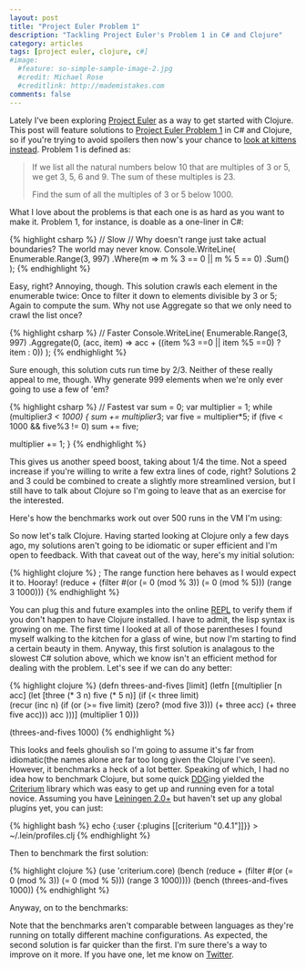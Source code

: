 ```yaml
---
layout: post
title: "Project Euler Problem 1"
description: "Tackling Project Euler's Problem 1 in C# and Clojure"
category: articles
tags: [project euler, clojure, c#]
#image:
  #feature: so-simple-sample-image-2.jpg
  #credit: Michael Rose
  #creditlink: http://mademistakes.com
comments: false  
---
```


Lately I've been exploring [Project Euler](http://projecteuler.net/ "Project Euler") as a way to get started with Clojure. This post will feature solutions to [Project Euler Problem 1](http://projecteuler.net/problem=1) in C# and Clojure, so if you're trying to avoid spoilers then now's your chance to [look at kittens instead](https://encrypted.google.com/search?tbm=isch&q=kittens&tbs=imgo:1). Problem 1 is defined as:

> If we list all the natural numbers below 10 that are multiples of 3 or 5, we get 3, 5, 6 and 9. The sum of these multiples is 23.
>
> Find the sum of all the multiples of 3 or 5 below 1000.

What I love about the problems is that each one is as hard as you want to make it. Problem 1, for instance, is doable as a one-liner in C#:

{% highlight csharp %}
// Slow
// Why doesn't range just take actual boundaries? The world may never know.
Console.WriteLine(
  Enumerable.Range(3, 997)
  .Where(m => m % 3 == 0 || m % 5 == 0)
  .Sum()
);
{% endhighlight %}

Easy, right? Annoying, though. This solution crawls each element in the enumerable twice: Once to filter it down to elements divisible by 3 or 5; Again to compute the sum. Why not use Aggregate so that we only need to crawl the list once?

{% highlight csharp %}
// Faster
Console.WriteLine(
  Enumerable.Range(3, 997)
  .Aggregate(0, (acc, item) => acc + ((item %3 ==0 || item %5 ==0) ? item : 0))
);
{% endhighlight %}

Sure enough, this solution cuts run time by 2/3. Neither of these really appeal to me, though. Why generate 999 elements when we're only ever going to use a few of 'em?

{% highlight csharp %}
// Fastest
var sum = 0;
var multiplier = 1;
while (multiplier*3 < 1000)
{
  sum += multiplier*3;
  var five = multiplier*5;
  if (five < 1000 && five%3 != 0)
    sum += five;

  multiplier += 1;
}
{% endhighlight %}

This gives us another speed boost, taking about 1/4 the time. Not a speed increase if you're willing to write a few extra lines of code, right? Solutions 2 and 3 could be combined to create a slightly more streamlined version, but I still have to talk about Clojure so I'm going to leave that as an exercise for the interested.

Here's how the benchmarks work out over 500 runs in the VM I'm using:

<div id="Chart1" class="chart" title="C# Benchmarks" data-chart-type="column" data-x-categories="Solution 1, Solution 2, Solution 3" data-y-title-text="Runtime(ms)">
  <span class="chart-data" data-name="" data-series="28,9,2"/>
</div>

So now let's talk Clojure. Having started looking at Clojure only a few days ago, my solutions aren't going to be idiomatic or super efficient and I'm open to feedback. With that caveat out of the way, here's my initial solution:

{% highlight clojure %}
; The range function here behaves as I would expect it to. Hooray!
(reduce +
  (filter 
    #(or (= 0 (mod % 3)) (= 0 (mod % 5)))
    (range 3 1000)))
{% endhighlight %}

You can plug this and future examples into the online [REPL][1] to verify them if you don't happen to have Clojure installed. I have to admit, the lisp syntax is growing on me. The first time I looked at all of those parentheses I found myself walking to the kitchen for a glass of wine, but now I'm starting to find a certain beauty in them. Anyway, this first solution is analagous to the slowest C# solution above, which we know isn't an efficient method for dealing with the problem. Let's see if we can do any better:

{% highlight clojure %}
(defn threes-and-fives [limit]
  (letfn [(multiplier [n acc]
    (let [three (* 3 n) five (* 5 n)]
      (if (< three limit)        
        (recur (inc n) (if (or (>= five limit) (zero? (mod five 3))) (+ three acc) (+ three five acc)))
        acc
      )))]
    (multiplier 1 0)))

(threes-and-fives 1000)
{% endhighlight %}

This looks and feels ghoulish so I'm going to assume it's far from idiomatic(the names alone are far too long given the Clojure I've seen). However, it benchmarks a heck of a lot better. Speaking of which, I had no idea how to benchmark Clojure, but some quick [DDG][2]ing yielded the [Criterium][3] library which was easy to get up and running even for a total novice. Assuming you have [Leiningen 2.0+][4] but haven't set up any global plugins yet, you can just:

{% highlight bash %}
echo {:user {:plugins [[criterium "0.4.1"]]}} > ~/.lein/profiles.clj
{% endhighlight %}

Then to benchmark the first solution:

{% highlight clojure %}
(use 'criterium.core)
(bench (reduce + (filter #(or (= 0 (mod % 3)) (= 0 (mod % 5))) (range 3 1000))))
(bench (threes-and-fives 1000))
{% endhighlight %}

Anyway, on to the benchmarks:

<div id="Chart2" class="chart" title="Clojure Benchmarks" data-chart-type="column" data-x-categories="Solution 1,Solution 2" data-y-title-text="Runtime(ms)">
  <span class="chart-data" data-name="" data-series="269,68"/>
</div>

Note that the benchmarks aren't comparable between languages as they're running on totally different machine configurations. As expected, the second solution is far quicker than the first. I'm sure there's a way to improve on it more. If you have one, let me know on [Twitter](https://twitter.com/bretkoppel).

<script src="http://code.highcharts.com/highcharts.js"></script>
<script type="text/javascript">
  var makeChart = function() {
    var $chartDiv = $(this);
    var $series = $(this).find('.chart-data');
    var options = {
      chart: {
        renderTo: $(this)[0].id,
        type: 'column'
      },
      title: {},
      xAxis: {},
      yAxis: {
        title: {}
      },
      legend: {
        enabled: false
      },
      tooltip: {
        headerFormat: '<span style="font-size:10px">{point.key}</span><table>',
        pointFormat: '<tr><td style="padding:0"><b>{point.y:.1f} ms</b></td></tr>',
        footerFormat: '</table>',
        shared: true,
        useHTML: true
      },
      plotOptions: {
          column: {
              pointPadding: 0.2,
              borderWidth: 0
          }
      },
      series: []
    };
    options.title.text = $chartDiv[0].title;
    options.chart.type = $chartDiv.data('chart-type') || options.chart;
    options.xAxis.categories =  $chartDiv.data('x-categories').split(',');
    options.yAxis.title.text = $chartDiv.data('y-title-text');
    $series.each(function(){
      var series = {};
      series.name = $(this).data('name');
      series.data = [];
      $.each($(this).data('series').split(','), function() {
        series.data.push(parseInt(this.trim()));
      });
      options.series.push(series);
    });
    console.log("JSON: " + JSON.stringify(options));
    console.log("Render to element with ID : " + options.chart.renderTo);
    console.log("Number of matching dom elements : " + $("#" + options.chart.renderTo).length);
    var chart = new Highcharts.Chart(options);
  }

  $(function () {
    $('.chart').each(makeChart);
  })  
</script>

[1]:	http://tryclj.com/ "Try Clojure"
[2]:	https://duckduckgo.com/?q=clojure+benchmark+criterium "DuckDuckGo"
[3]:	https://github.com/hugoduncan/criterium "Criterium"
[4]:  http://leiningen.org/ "Leiningen"